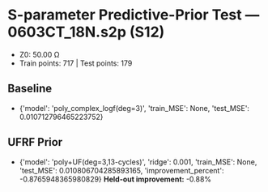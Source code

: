 # S-parameter Predictive-Prior Test — 0603CT_18N.s2p (S12)
- Z0: 50.00 Ω
- Train points: 717  |  Test points: 179

## Baseline
- {'model': 'poly_complex_logf(deg=3)', 'train_MSE': None, 'test_MSE': 0.010712796465223752}

## UFRF Prior
- {'model': 'poly+UF(deg=3,13-cycles)', 'ridge': 0.001, 'train_MSE': None, 'test_MSE': 0.010806704285893165, 'improvement_percent': -0.8765948365980829}
**Held-out improvement:** -0.88%